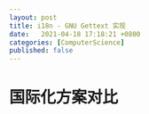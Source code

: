 ```yaml
---
layout: post
title: i18n - GNU Gettext 实现
date:   2021-04-18 17:18:21 +0800
categories: [ComputerScience]
published: false
---
```


# 国际化方案对比
